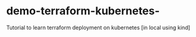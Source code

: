 # demo-terraform-kubernetes-
Tutorial to learn terraform deployment on kubernetes [in local using kind]
